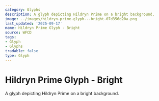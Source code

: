 ```yaml
---
category: Glyphs
description: A glyph depicting Hildryn Prime on a bright background.
image: ../images/hildryn-prime-glyph---bright-07d356d20a.png
last_updated: '2025-09-17'
name: Hildryn Prime Glyph - Bright
source: WFCD
tags:
- Glyph
- Glyphs
tradable: false
type: Glyph
---
```


# Hildryn Prime Glyph - Bright

A glyph depicting Hildryn Prime on a bright background.

